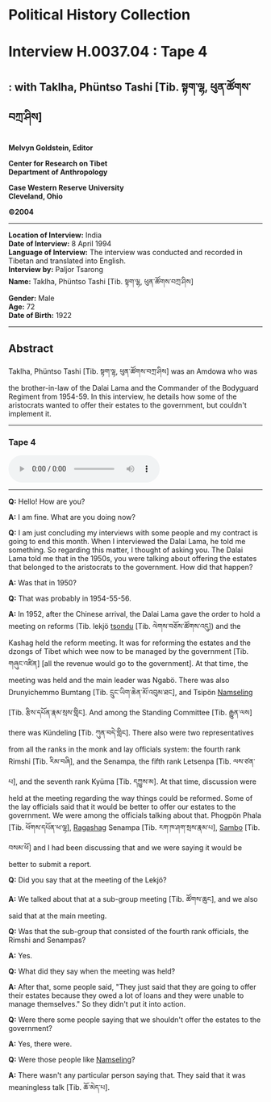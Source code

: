 # Political History Collection  
# Interview H.0037.04 : Tape 4  
##  : with Taklha, Phüntso Tashi [Tib. སྟག་ལྷ, ཕུན་ཚོགས་བཀྲ་ཤིས]  
  
**Melvyn Goldstein, Editor**  

**Center for Research on Tibet**  
**Department of Anthropology**  

**Case Western Reserve University**  
**Cleveland, Ohio**  

**©2004**  

---  
**Location of Interview:** India  
**Date of Interview:** 8 April 1994  
**Language of Interview:** The interview was conducted and recorded in Tibetan and translated into English.  
**Interview by:** Paljor Tsarong  
**Name:** Taklha, Phüntso Tashi [Tib. སྟག་ལྷ, ཕུན་ཚོགས་བཀྲ་ཤིས]  
**Gender:** Male  
**Age:** 72  
**Date of Birth:** 1922  
  
---  
## Abstract  

 Taklha, Phüntso Tashi [Tib. སྟག་ལྷ, ཕུན་ཚོགས་བཀྲ་ཤིས] was an Amdowa who was the brother-in-law of the Dalai Lama and the Commander of the Bodyguard Regiment from 1954-59. In this interview, he details how some of the aristocrats wanted to offer their estates to the government, but couldn't implement it.   

---  
### Tape 4  

<audio controls>
<source src="https://tile.loc.gov/storage-services/service/asian/asiantoha/H_0037_04/H_0037_04.mp3" type="audio/mp3">
Your browser does not support the audio element.
</audio>  

---

**Q:**  Hello! How are you?   

**A:**  I am fine. What are you doing now?   

**Q:**  I am just concluding my interviews with some people and my contract is going to end this month. When I interviewed the Dalai Lama, he told me something. So regarding this matter, I thought of asking you. The Dalai Lama told me that in the 1950s, you were talking about offering the estates that belonged to the aristocrats to the government. How did that happen?   

**A:**  Was that in 1950?   

**Q:**  That was probably in 1954-55-56.   

**A:**  In 1952, after the Chinese arrival, the Dalai Lama gave the order to hold a meeting on reforms (Tib. lekjö <a href="#" data-tooltip="[tib. ཚོགས་འདུ]** 1. The general name for the various types of Tibetan government assemblies. 2. Any assembly, e.g., the assembly (meeting) of monks in a college.">tsondu</a> [Tib. ལེགས་བཅོས་ཚོགས་འདུ]) and the Kashag held the reform meeting. It was for reforming the estates and the dzongs of Tibet which wee now to be managed by the government [Tib. གཞུང་འཛིན] [all the revenue would go to the government]. At that time, the meeting was held and the main leader was Ngabö. There was also Drunyichemmo Bumtang [Tib. དྲུང་ཡིག་ཆེན་མོ་འབུམ་ཐང], and Tsipön <a href="#" data-tooltip="[tib. རྣམ་གསལ་གླིང]** The family name of a well-known aristocratic lay official.">Namseling</a> [Tib. རྩིས་དཔོན་རྣམ་སྲས་གླིང]. And among the Standing Committee [Tib. རྒྱུན་ལས] there was Kündeling [Tib. ཀུན་བདེ་གླིང]. There also were two representatives from all the ranks in the monk and lay officials system: the fourth rank Rimshi [Tib. རིམ་བཞི], and the Senampa, the fifth rank Letsenpa [Tib. ལས་ཙན་པ], and the seventh rank Kyüma [Tib. དཀྱུས་མ]. At that time, discussion were held at the meeting regarding the way things could be reformed. Some of the lay officials said that it would be better to offer our estates to the government. We were among the officials talking about that. Phogpön Phala [Tib. ཕོགས་དཔོན་ཕ་ལྷ], <a href="#" data-tooltip="[tib. རག་ཁ་ཤག]** The family name of a well known aristocratic official who was a Kalön in the 1950s.">Ragashag</a> Senampa [Tib. རག་ཁ་ཤག་སྲས་རྣམ་པ], <a href="#" data-tooltip="[tib. བསམ་ཕོ]** The abbreviated name of one of the largest and most powerful aristocratic families (Samdru Phodrang).">Sambo</a> [Tib. བསམ་ཕོ] and I had been discussing that and we were saying it would be better to submit a report.   

**Q:**  Did you say that at the meeting of the Lekjö?   

**A:**  We talked about that at a sub-group meeting [Tib. ཚོགས་ཆུང], and we also said that at the main meeting.   

**Q:**  Was that the sub-group that consisted of the fourth rank officials, the Rimshi and Senampas?   

**A:**  Yes.   

**Q:**  What did they say when the meeting was held?   

**A:**  After that, some people said, "They just said that they are going to offer their estates because they owed a lot of loans and they were unable to manage themselves." So they didn't put it into action.   

**Q:**  Were there some people saying that we shouldn't offer the estates to the government?   

**A:**  Yes, there were.   

**Q:**  Were those people like <a href="#" data-tooltip="[tib. རྣམ་གསལ་གླིང]** The family name of a well-known aristocratic lay official.">Namseling</a>?   

**A:**  There wasn't any particular person saying that. They said that it was meaningless talk [Tib. ཆོ་མེད་པ].   

